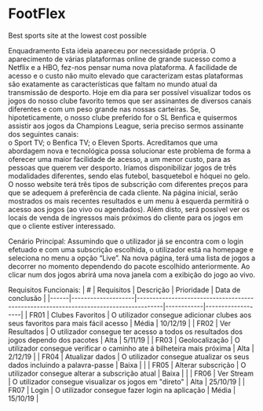 # FootFlex
Best sports site at the lowest cost possible

Enquadramento
Esta ideia apareceu por necessidade própria. O aparecimento de várias plataformas online de grande sucesso como a Netflix e a HBO, fez-nos pensar numa nova plataforma. A facilidade de acesso e o custo não muito elevado que caracterizam estas plataformas são exatamente as características que faltam no mundo atual da transmissão de desporto. Hoje em dia para ser possível visualizar todos os jogos do nosso clube favorito temos que ser assinantes de diversos canais diferentes e com um peso grande nas nossas carteiras. Se, hipoteticamente, o nosso clube preferido for o SL Benfica e quisermos assistir aos jogos da Champions League, seria preciso sermos assinante dos seguintes canais:	
o	Sport TV;
o	Benfica TV;
o	Eleven Sports.
Acreditamos que uma abordagem nova e tecnológica possa solucionar este problema de forma a oferecer uma maior facilidade de acesso, a um menor custo, para as pessoas que querem ver desporto. Iríamos disponibilizar jogos de três modalidades diferentes, sendo elas futebol, basquetebol e hóquei no gelo. O nosso website terá três tipos de subscrição com diferentes preços para que se adequem á preferência de cada cliente. Na página inicial, serão mostrados os mais recentes resultados e um menu à esquerda permitirá o acesso aos jogos (ao vivo ou agendados). Além disto, será possível ver os locais de venda de ingressos mais próximos do cliente para os jogos em que o cliente estiver interessado.



Cenário Principal:
Assumindo que o utilizador já se encontra com o login efetuado e com uma subscrição escolhida, o utilizador está na homepage e seleciona no menu a opção “Live”. Na nova página, terá uma lista de jogos a decorrer no momento dependendo do pacote escolhido anteriormente. Ao clicar num dos jogos abrirá uma nova janela com a exibição do jogo ao vivo.

Requisitos Funcionais:
| #    | Requisitos         | Descrição                                                                            | Prioridade | Data de conclusão |
|------|--------------------|--------------------------------------------------------------------------------------|------------|-------------------|
| FR01 | Clubes Favoritos   | O utilizador consegue adicionar clubes aos seus favoritos para mais fácil acesso     | Média      | 10/12/19          |
| FR02 | Ver Resultados     | O utilizador consegue ter acesso a todos os resultados dos jogos dependo dos pacotes | Alta       | 5/11/19           |
| FR03 | Geolocalização     | O utilizador consegue verificar o caminho ate á bilheteira mais próxima              | Alta       | 2/12/19           |
| FR04 | Atualizar dados    | O utilizador consegue atualizar os seus dados incluindo a palavra-passe              | Baixa      |                   |
| FR05 | Alterar subscrição | O utilizador consegue alterar a subscrição atual                                     | Baixa      |                   |
| FR06 | Ver Stream         | O utilizador consegue visualizar os jogos em "direto"                                | Alta       | 25/10/19          |
| FR07 | Login              | O utilizador consegue fazer login na aplicação                                       | Média      | 15/10/19          |









